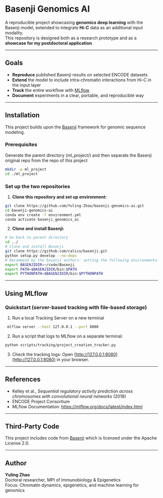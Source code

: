 # Basenji Genomics AI

A reproducible project showcasing **genomics deep learning** with the Basenji model, extended to integrate **Hi-C** data as an additional input modality.  
This repository is designed both as a research prototype and as a **showcase for my postdoctoral application**.

---

## Goals
- **Reproduce** published Basenji results on selected ENCODE datasets  
- **Extend** the model to include intra-chromatin interactions from Hi-C in the input layer  
- **Track** the entire workflow with [MLflow](https://mlflow.org/)  
- **Document** experiments in a clear, portable, and reproducible way  

---

## Installation

This project builds upon the [Basenji](https://github.com/calico/basenji) framework for genomic sequence modeling.

### Prerequisites
Generate the parent directory (ml_project/) and then separate the Basenji original repo from the repo of this project
```bash
mkdir -p ml_project
cd ./ml_project
```

### Set up the two repositories
1. **Clone this repository and set up environment:**
```bash
git clone https://github.com/Yuling-Zhao/basenji-genomics-ai.git
cd basenji-genomics-ai
conda env create -f environment.yml
conda activate basenji_genomics_ai
```
2. **Clone and install Basenji:**
```bash 
# Go back to parent directory
cd ../
# Clone and install Basenji
git clone https://github.com/calico/basenji.git
python setup.py develop --no-deps
# Recommend by the basenji authors: setting the following environmental variables.
export BASENJIDIR=~/code/Basenji
export PATH=$BASENJIDIR/bin:$PATH
export PYTHONPATH=$BASENJIDIR/bin:$PYTHONPATH
```

---

## Using MLflow
### Quickstart (server-based tracking with file-based storage)
1. Run a local Tracking Server on a new terminal
```bash
 mlflow server --host 127.0.0.1 --port 8080
 ```
2. Run a script that logs to MLflow on a separate terminal:
```bash
python scripts/tracking/project_creation_tracker.py
```
3. Check the tracking logs:
   Open [http://127.0.0.1:8080](http://127.0.0.1:8080) in your browser.

---

## References
- Kelley et al., *Sequential regulatory activity prediction across chromosomes with convolutional neural networks* (2018)  
- ENCODE Project Consortium  
- MLflow Documentation: https://mlflow.org/docs/latest/index.html  

---

## Third-Party Code

This project includes code from [Basenji](https://github.com/calico/basenji) 
which is licensed under the Apache License 2.0.

---

## Author
**Yuling Zhao**  
Doctoral researcher, MPI of Immunobiology & Epigenetics  
Focus: Chromatin dynamics, epigenetics, and machine learning for genomics  
